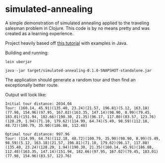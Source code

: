 # simulated-annealing

A simple demonstration of simulated annealing applied to the traveling salesman problem in Clojure. This code is by no means pretty and was created as a learning experience.

Project heavily based off [this tutorial](http://www.theprojectspot.com/tutorial-post/simulated-annealing-algorithm-for-beginners/6) with examples in Java.

Building and running:

```
lein uberjar

java -jar target/simulated-annealing-0.1.0-SNAPSHOT-standalone.jar
```

The application should generate a random tour and then find an exceptionally better route.

Output will look like:

```
Initial tour distance: 2034.04
Tour: (160.14, 45.91)(135.40, 23.24)(21.57, 196.81)(5.12, 163.18)(77.98, 154.96)(97.95, 167.02)(163.35, 147.14)(98.90, 8.99)(79.45, 183.01)(151.94, 182.66)(190.30, 21.35)(96.17, 117.80)(83.57, 123.76)(128.29, 1.94)(71.10, 179.62)(114.99, 64.74)(5.49, 98.59)(112.18, 48.72)(100.79, 35.90)(186.88, 112.48)

Optimal tour distance: 997.96
Tour: (114.99, 64.74)(112.18, 48.72)(100.79, 35.90)(98.90, 8.99)(5.49, 98.59)(5.12, 163.18)(21.57, 196.81)(71.10, 179.62)(96.17, 117.80)(135.40, 23.24)(128.29, 1.94)(190.30, 21.35)(160.14, 45.91)(186.88, 112.48)(163.35, 147.14)(151.94, 182.66)(97.95, 167.02)(79.45, 183.01)(77.98, 154.96)(83.57, 123.76)
```
